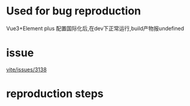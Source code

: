 # Used for bug reproduction

Vue3+Element plus 配置国际化后,在dev下正常运行,build产物报undefined

# issue
[vite/issues/3138](https://github.com/vitejs/vite/issues/3138)

# reproduction steps